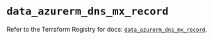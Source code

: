# `data_azurerm_dns_mx_record`

Refer to the Terraform Registry for docs: [`data_azurerm_dns_mx_record`](https://registry.terraform.io/providers/hashicorp/azurerm/4.28.0/docs/data-sources/dns_mx_record).
